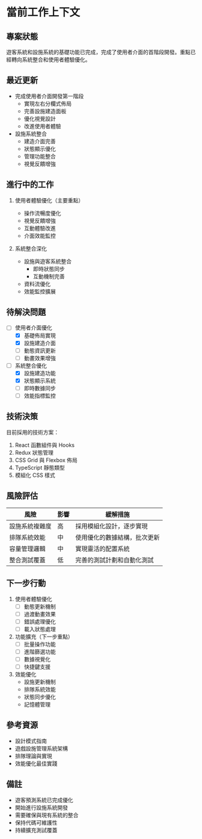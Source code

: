 # 當前工作上下文

## 專案狀態
遊客系統和設施系統的基礎功能已完成，完成了使用者介面的首階段開發。重點已經轉向系統整合和使用者體驗優化。

## 最近更新
- 完成使用者介面開發第一階段
  - 實現左右分欄式佈局
  - 完善設施建造面板
  - 優化視覺設計
  - 改進使用者體驗
- 設施系統整合
  - 建造介面完善
  - 狀態顯示優化
  - 管理功能整合
  - 視覺反饋增強

## 進行中的工作

1. 使用者體驗優化（主要重點）
   - 操作流暢度優化
   - 視覺反饋增強
   - 互動體驗改進
   - 介面效能監控

2. 系統整合深化
   - 設施與遊客系統整合
     - 即時狀態同步
     - 互動機制完善
   - 資料流優化
   - 效能監控擴展

## 待解決問題
- [ ] 使用者介面優化
  - [x] 基礎佈局實現
  - [x] 設施建造介面
  - [ ] 動態資訊更新
  - [ ] 動畫效果增強
  
- [ ] 系統整合優化
  - [x] 設施建造功能
  - [x] 狀態顯示系統
  - [ ] 即時數據同步
  - [ ] 效能指標監控

## 技術決策
目前採用的技術方案：
1. React 函數組件與 Hooks
2. Redux 狀態管理
3. CSS Grid 與 Flexbox 佈局
4. TypeScript 靜態類型
5. 模組化 CSS 樣式

## 風險評估
| 風險 | 影響 | 緩解措施 |
|------|------|----------|
| 設施系統複雜度 | 高 | 採用模組化設計，逐步實現 |
| 排隊系統效能 | 中 | 使用優化的數據結構，批次更新 |
| 容量管理邏輯 | 中 | 實現靈活的配置系統 |
| 整合測試覆蓋 | 低 | 完善的測試計劃和自動化測試 |

## 下一步行動

1. 使用者體驗優化
   - [ ] 動態更新機制
   - [ ] 過渡動畫效果
   - [ ] 錯誤處理優化
   - [ ] 載入狀態處理

2. 功能擴充（下一步重點）
   - [ ] 批量操作功能
   - [ ] 進階篩選功能
   - [ ] 數據視覺化
   - [ ] 快捷鍵支援

3. 效能優化
   - 設施更新機制
   - 排隊系統效能
   - 狀態同步優化
   - 記憶體管理

## 參考資源
- 設計模式指南
- 遊戲設施管理系統架構
- 排隊理論與實現
- 效能優化最佳實踐

## 備註
- 遊客預測系統已完成優化
- 開始進行設施系統開發
- 需要確保與現有系統的整合
- 保持代碼可維護性
- 持續擴充測試覆蓋
